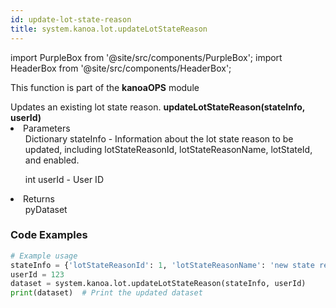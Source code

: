 ```yaml
---
id: update-lot-state-reason
title: system.kanoa.lot.updateLotStateReason
---
```


import PurpleBox from '@site/src/components/PurpleBox';
import HeaderBox from '@site/src/components/HeaderBox';

<PurpleBox>This function is part of the <b>kanoaOPS</b> module</PurpleBox>

<HeaderBox header="Description">
  Updates an existing lot state reason.
</HeaderBox>

<HeaderBox header="Syntax">
  <b>updateLotStateReason(stateInfo, userId)</b>
    <li>Parameters <br />
      <ul>Dictionary stateInfo - Information about the lot state reason to be updated, including lotStateReasonId, lotStateReasonName, lotStateId, and enabled.</ul>
      <ul>int userId - User ID</ul>
    </li>
    <li>Returns <br />
      <ul>pyDataset</ul>
    </li>
</HeaderBox>

### Code Examples

```python
# Example usage
stateInfo = {'lotStateReasonId': 1, 'lotStateReasonName': 'new state reason', 'lotStateId': 1, 'enabled': False}
userId = 123
dataset = system.kanoa.lot.updateLotStateReason(stateInfo, userId)
print(dataset)  # Print the updated dataset

